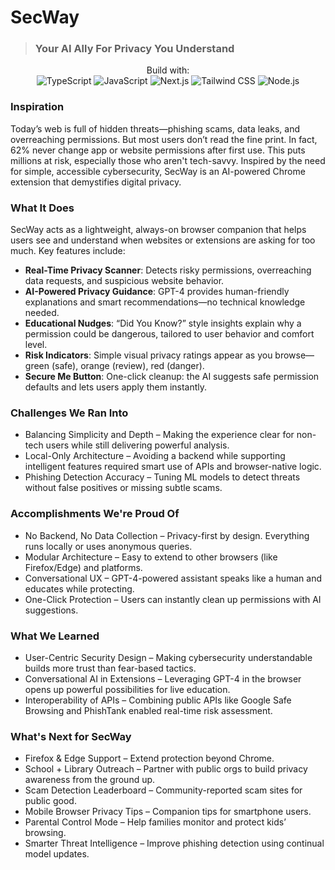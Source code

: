 # SecWay
>### **Your AI Ally For Privacy You Understand**

<p align="center">
  Build with: <br/>
  <img src="https://img.shields.io/badge/TypeScript-007ACC?style=for-the-badge&logo=typescript&logoColor=white" alt="TypeScript" />
  <img src="https://img.shields.io/badge/JavaScript-F7DF1E?style=for-the-badge&logo=javascript&logoColor=black" alt="JavaScript" />
  <img src="https://img.shields.io/badge/Next.js-000000?style=for-the-badge&logo=nextdotjs&logoColor=white" alt="Next.js" />
  <img src="https://img.shields.io/badge/Tailwind_CSS-38B2AC?style=for-the-badge&logo=tailwind-css&logoColor=white" alt="Tailwind CSS" />
  <img src="https://img.shields.io/badge/Node.js-339933?style=for-the-badge&logo=nodedotjs&logoColor=white" alt="Node.js" />
</p>

### Inspiration
Today’s web is full of hidden threats—phishing scams, data leaks, and overreaching permissions. But most users don’t read the fine print. In fact, 62% never change app or website permissions after first use. This puts millions at risk, especially those who aren't tech-savvy.
Inspired by the need for simple, accessible cybersecurity, SecWay is an AI-powered Chrome extension that demystifies digital privacy.

### What It Does
SecWay acts as a lightweight, always-on browser companion that helps users see and understand when websites or extensions are asking for too much.
Key features include:
- **Real-Time Privacy Scanner**: Detects risky permissions, overreaching data requests, and suspicious website behavior.
- **AI-Powered Privacy Guidance**: GPT-4 provides human-friendly explanations and smart recommendations—no technical knowledge needed.
- **Educational Nudges**: “Did You Know?” style insights explain why a permission could be dangerous, tailored to user behavior and comfort level.
- **Risk Indicators**: Simple visual privacy ratings appear as you browse—green (safe), orange (review), red (danger).
- **Secure Me Button**: One-click cleanup: the AI suggests safe permission defaults and lets users apply them instantly.

### Challenges We Ran Into
- Balancing Simplicity and Depth – Making the experience clear for non-tech users while still delivering powerful analysis.
- Local-Only Architecture – Avoiding a backend while supporting intelligent features required smart use of APIs and browser-native logic.
- Phishing Detection Accuracy – Tuning ML models to detect threats without false positives or missing subtle scams.

### Accomplishments We're Proud Of
- No Backend, No Data Collection – Privacy-first by design. Everything runs locally or uses anonymous queries.
- Modular Architecture – Easy to extend to other browsers (like Firefox/Edge) and platforms.
- Conversational UX – GPT-4-powered assistant speaks like a human and educates while protecting.
- One-Click Protection – Users can instantly clean up permissions with AI suggestions.

### What We Learned
- User-Centric Security Design – Making cybersecurity understandable builds more trust than fear-based tactics.
- Conversational AI in Extensions – Leveraging GPT-4 in the browser opens up powerful possibilities for live education.
- Interoperability of APIs – Combining public APIs like Google Safe Browsing and PhishTank enabled real-time risk assessment.

### What's Next for SecWay
- Firefox & Edge Support – Extend protection beyond Chrome.
- School + Library Outreach – Partner with public orgs to build privacy awareness from the ground up.
- Scam Detection Leaderboard – Community-reported scam sites for public good.
- Mobile Browser Privacy Tips – Companion tips for smartphone users.
- Parental Control Mode – Help families monitor and protect kids’ browsing.
- Smarter Threat Intelligence – Improve phishing detection using continual model updates.
